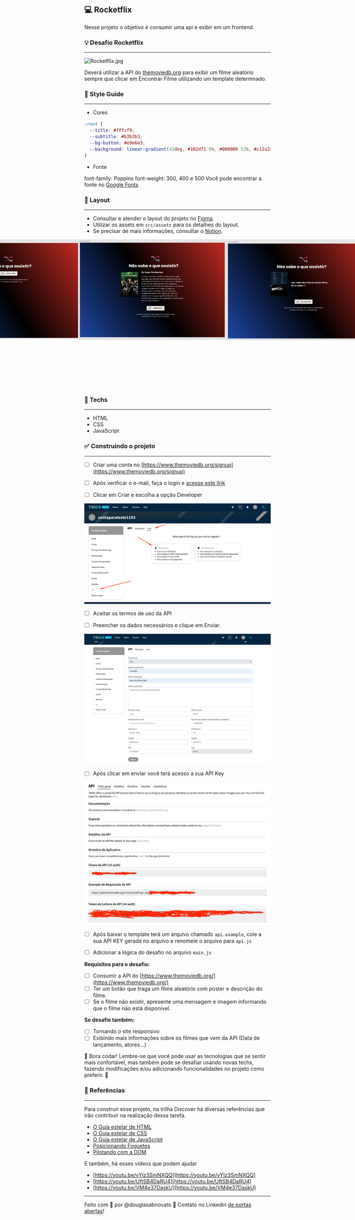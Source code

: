 ## 💻 Rocketflix

Nesse projeto o objetivo é consumir uma api e exibir em um frontend.

### 💡 Desafio Rocketflix

---

![Rocketflix.jpg](./.github/rocketflix.gif)

Deverá utilizar a API do [themoviedb.org](http://themoviedb.org/) para exibir um filme aleatório sempre que clicar em Encontrar Filme utilizando um template determnado.

### 🎨 Style Guide

---

- Cores 
```css
:root {
  --title: #fffcf9;
  --subtitle: #b3b3b3;
  --bg-button: #e9e6e3;
  --background: linear-gradient(43deg, #102d71 0%, #000000 52%, #c12a23 100%);
}
```

- Fonte

font-family: Poppins 
font-weight: 300, 400 e 500
Você pode encontrar a fonte no [Google Fonts](https://fonts.google.com/) 

### 🚀 Layout

---

- Consultar e atender o layout do projeto no [Figma](https://www.figma.com/file/9HFoO4wNB150gRSV4v0Qse/DD-%2F-Rocketflix/duplicate).
- Utilizar os assets em `src/assets` para os detalhes do layout.
- Se precisar de mais informações, consultar o [Notion](https://www.notion.so/Desafio-Rocketflix-5ca1c56b5e52473eb12e8b2bc3ab1b8d). 

<p align="center" style="display: flex; align-items: flex-start; justify-content: center;"> 
  <img alt="rocketflix tela inicial" title="#rocketflix" src="./.github/rocketflix-1.jpg" width="400px"> 
  <img alt="rocketflix tela resultado" title="#rocketflix" src="./.github/rocketflix-2.jpg" width="400px"> 
  <img alt="rocketflix tela não encontrado" title="#rocketflix" src="./.github/rocketflix-3.jpg" width="400px"> 
  <img alt="rocketflix mobile" title="#rocketflix" src="./.github/rocketflix-4.jpg" height="400px"> 
</p> 

### 🚀 Techs

---

- HTML
- CSS
- JavaScript

### ✅ Construindo o projeto

---

- [ ] Criar uma conta no [https://www.themoviedb.org/signup](https://www.themoviedb.org/signup)

- [ ] Após verificar o e-mail, faça o login e [acesse este link](https://www.themoviedb.org/settings/api/request)

- [ ] Clicar em Criar e escolha a opção Developer

![criar](/.github/criar.png)

- [ ] Aceitar os termos de uso da API

- [ ] Preencher os dados necessários e clique em Enviar.

![preencher](/.github/preencher.png)

- [ ] Após clicar em enviar você terá acesso a sua API Key

![api-key](/.github/api-key.png)

- [ ] Após baixar o template terá um arquivo chamado `api.example`, cole a sua API KEY gerada no arquivo e renomeie o arquivo para `api.js`

- [ ] Adicionar a lógica do desafio no arquivo `main.js`

**Requisitos para o desafio:**

- [ ] Consumir a API do [https://www.themoviedb.org/](https://www.themoviedb.org/)
- [ ] Ter um botão que traga um filme aleatório com poster e descrição do filme.
- [ ] Se o filme não existir, apresente uma mensagem e imagem informando que o filme não está disponível.

**Se desafie também:**

- [ ] Tornando o site responsivo
- [ ] Exibindo mais informações sobre os filmes que vem da API (Data de lançamento, atores...)

🚀 Bora codar! Lembre-se que você pode usar as tecnologias que se sentir mais confortável, mas também pode se desafiar usando novas techs, fazendo modificações e/ou adicionando funcionalidades no projeto como preferir. 🚀

### 📅 Referências

---

Para construir esse projeto, na trilha Discover há diversas referências que irão contribuir na realização dessa tarefa.

- [O Guia estelar de HTML](https://app.rocketseat.com.br/node/o-guia-estelar-de-html)
- [O Guia estelar de CSS](https://app.rocketseat.com.br/node/o-guia-estelar-de-css)
- [O Guia estelar de JavaScript](https://app.rocketseat.com.br/node/o-guia-estelar-de-java-script)
- [Posicionando Foguetes](https://app.rocketseat.com.br/node/posicionando-foguetes)
- [Pilotando com a DOM](https://app.rocketseat.com.br/node/pilotando-com-a-dom)

E também, há esses vídeos que podem ajudar

- [https://youtu.be/vYlz3SmNXQQ](https://youtu.be/vYlz3SmNXQQ)
- [https://youtu.be/UftSB4DaRU4](https://youtu.be/UftSB4DaRU4)
- [https://youtu.be/VM4e37DaskU](https://youtu.be/VM4e37DaskU)

---

Feito com 💜 por @douglasabnovato 👋 Contato no Linkedin [de portas abertas](https://www.linkedin.com/in/douglasabnovato/)!
